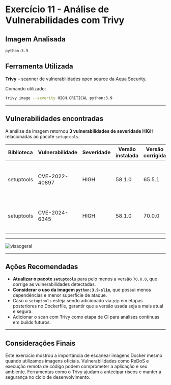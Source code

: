 # Exercício 11 - Análise de Vulnerabilidades com Trivy

## Imagem Analisada
`python:3.9`

## Ferramenta Utilizada
**Trivy** – scanner de vulnerabilidades open source da Aqua Security.

Comando utilizado:
```bash
trivy image --severity HIGH,CRITICAL python:3.9
````

---

## Vulnerabilidades encontradas

A análise da imagem retornou **3 vulnerabilidades de severidade HIGH** relacionadas ao pacote `setuptools`.

| Biblioteca | Vulnerabilidade | Severidade | Versão instalada | Versão corrigida | Descrição                                                                                                               |
| ---------- | --------------- | ---------- | ---------------- | ---------------- | ----------------------------------------------------------------------------------------------------------------------- |
| setuptools | CVE-2022-40897  | HIGH       | 58.1.0           | 65.5.1           | Regular Expression Denial of Service (ReDoS) em `package_index.py` – [link](https://avd.aquasec.com/nvd/cve-2022-40897) |
| setuptools | CVE-2024-6345   | HIGH       | 58.1.0           | 70.0.0           | Possível execução remota de código via funções de download – [link](https://avd.aquasec.com/nvd/cve-2024-6345)          |

---

![visaogeral](./imagem_exe11.png)

---

## Ações Recomendadas

* **Atualizar o pacote `setuptools`** para pelo menos a versão `70.0.0`, que corrige as vulnerabilidades detectadas.
* **Considerar o uso da imagem `python:3.9-slim`**, que possui menos dependências e menor superfície de ataque.
* Caso o `setuptools` esteja sendo adicionado via `pip` em etapas posteriores no Dockerfile, garantir que a versão usada seja a mais atual e segura.
* Adicionar o scan com Trivy como etapa de CI para análises contínuas em builds futuros.

---

## Considerações Finais

Este exercício mostrou a importância de escanear imagens Docker mesmo quando utilizamos imagens oficiais. Vulnerabilidades como ReDoS e execução remota de código podem comprometer a aplicação e seu ambiente. Ferramentas como o Trivy ajudam a antecipar riscos e manter a segurança no ciclo de desenvolvimento.
